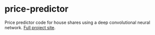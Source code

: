 # price-predictor
Price predictor code for house shares using a deep convolutional neural network. [Full project site](http://adamlesnikowski.com/pricePredictor.html).
